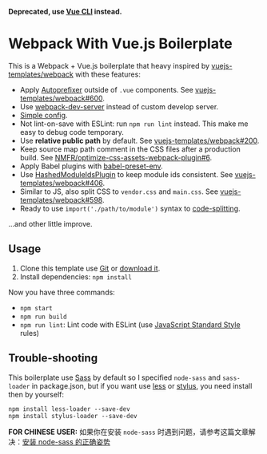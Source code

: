 **Deprecated, use [Vue CLI](https://cli.vuejs.org/) instead.**

# Webpack With Vue.js Boilerplate

This is a Webpack + Vue.js boilerplate that heavy inspired by [vuejs-templates/webpack](https://github.com/vuejs-templates/webpack) with these features:

 - Apply [Autoprefixer](https://github.com/postcss/autoprefixer) outside of `.vue` components. See [vuejs-templates/webpack#600](https://github.com/vuejs-templates/webpack/issues/600).
 - Use [webpack-dev-server](https://github.com/webpack/webpack-dev-server) instead of custom develop server.
 - [Simple config](build/config.js).
 - Not lint-on-save with ESLint: run `npm run lint` instead. This make me easy to debug code temporary.
 - Use **relative public path** by default. See [vuejs-templates/webpack#200](https://github.com/vuejs-templates/webpack/issues/200).
 - Keep source map path comment in the CSS files after a production build. See [NMFR/optimize-css-assets-webpack-plugin#6](https://github.com/NMFR/optimize-css-assets-webpack-plugin/pull/6).
 - Apply Babel plugins with [babel-preset-env](https://github.com/babel/babel-preset-env).
 - Use [HashedModuleIdsPlugin](https://github.com/webpack/webpack/blob/master/lib/HashedModuleIdsPlugin.js) to keep module ids consistent. See [vuejs-templates/webpack#406](https://github.com/vuejs-templates/webpack/issues/406).
 - Similar to JS, also split CSS to `vendor.css` and `main.css`. See [vuejs-templates/webpack#598](https://github.com/vuejs-templates/webpack/issues/598).
 - Ready to use `import('./path/to/module')` syntax to [code-splitting](https://webpack.js.org/guides/code-splitting-import/).

...and other little improve.

## Usage

 1. Clone this template use [Git](https://git-scm.com/) or [download it](https://github.com/vuejs-templates/webpack/archive/master.zip).
 2. Install dependencies: `npm install`

Now you have three commands:

 - `npm start`
 - `npm run build`
 - `npm run lint`: Lint code with ESLint (use [JavaScript Standard Style](https://standardjs.com/) rules)

## Trouble-shooting

This boilerplate use [Sass](http://sass-lang.com/) by default so I specified `node-sass` and `sass-loader` in package.json, but if you want use [less](http://lesscss.org/) or [stylus](http://stylus-lang.com/), you need install then by yourself:

```
npm install less-loader --save-dev
npm install stylus-loader --save-dev
```

**FOR CHINESE USER:** 如果你在安装 `node-sass` 时遇到问题，请参考这篇文章解决：[安装 node-sass 的正确姿势](https://github.com/lmk123/blog/issues/28)

